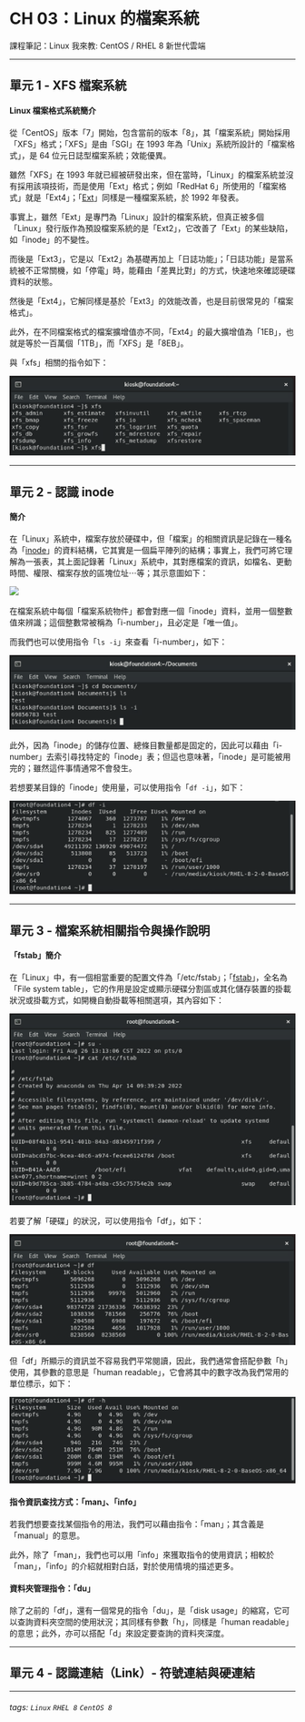 # CH 03：Linux 的檔案系統
課程筆記：Linux 我來教: CentOS / RHEL 8 新世代雲端

---

## 單元 1 - XFS 檔案系統

#### Linux 檔案格式系統簡介

從「CentOS」版本「7」開始，包含當前的版本「8」，其「檔案系統」開始採用「XFS」格式；「XFS」是由「SGI」在 1993 年為「Unix」系統所設計的「檔案格式」，是 64 位元日誌型檔案系統；效能優異。

雖然「XFS」在 1993 年就已經被研發出來，但在當時，「Linux」的檔案系統並沒有採用該項技術，而是使用「Ext」格式；例如「RedHat 6」所使用的「檔案格式」就是「Ext4」；「[Ext](https://zh.m.wikipedia.org/zh-tw/%E5%BB%B6%E4%BC%B8%E6%AA%94%E6%A1%88%E7%B3%BB%E7%B5%B1)」同樣是一種檔案系統，於 1992 年發表。

事實上，雖然「Ext」是專門為「Linux」設計的檔案系統，但真正被多個「Linux」發行版作為預設檔案系統的是「Ext2」，它改善了「Ext」的某些缺陷，如「inode」的不變性。

而後是「Ext3」，它是以「Ext2」為基礎再加上「日誌功能」；「日誌功能」是當系統被不正常關機，如「停電」時，能藉由「差異比對」的方式，快速地來確認硬碟資料的狀態。

然後是「Ext4」，它解同樣是基於「Ext3」的效能改善，也是目前很常見的「檔案格式」。

此外，在不同檔案格式的檔案擴增值亦不同，「Ext4」的最大擴增值為「1EB」，也就是等於一百萬個「1TB」，而「XFS」是「8EB」。

與「xfs」相關的指令如下：

![](pics/c3-1_xfs.png)

---

## 單元 2 - 認識 inode

#### 簡介

在「Linux」系統中，檔案存放於硬碟中，但「檔案」的相關資訊是記錄在一種名為「[inode](https://zh.wikipedia.org/zh-tw/Inode)」的資料結構，它其實是一個扁平陣列的結構；事實上，我們可將它理解為一張表，其上面記錄著「Linux」系統中，其對應檔案的資訊，如檔名、更動時間、權限、檔案存放的區塊位址⋯等；其示意圖如下：

![](https://upload.wikimedia.org/wikipedia/commons/thumb/f/f8/File_table_and_inode_table.svg/2880px-File_table_and_inode_table.svg.png)

在檔案系統中每個「檔案系統物件」都會對應一個「inode」資料，並用一個整數值來辨識；這個整數常被稱為「i-number」，且必定是「唯一值」。

而我們也可以使用指令「`ls -i`」來查看「i-number」，如下：

![](pics/c3-2_ls-i.png)

此外，因為「inode」的儲存位置、總條目數量都是固定的，因此可以藉由「i-number」去索引尋找特定的「inode」表；但這也意味著，「inode」是可能被用完的；雖然這件事情通常不會發生。

若想要某目錄的「inode」使用量，可以使用指令「`df -i`」，如下：

![](pics/c3-2_df_i.png)

---

## 單元 3 - 檔案系統相關指令與操作說明

#### 「fstab」簡介

在「Linux」中，有一個相當重要的配置文件為「/etc/fstab」；「[fstab](https://en.wikipedia.org/wiki/Fstab)」，全名為「File system table」，它的作用是設定或顯示硬碟分割區或其化儲存裝置的掛載狀況或掛載方式，如開機自動掛載等相關選項，其內容如下：

![](pics/c3-3_cat_fstab.png)

若要了解「硬碟」的狀況，可以使用指令「df」，如下：

![](pics/c3-3_df.png)

但「df」所顯示的資訊並不容易我們平常閱讀，因此，我們通常會搭配參數「h」使用，其參數的意思是「human readable」，它會將其中的數字改為我們常用的單位標示，如下：

![](pics/c3-3_df_h.png)

#### 指令資訊查找方式：「man」、「info」

若我們想要查找某個指令的用法，我們可以藉由指令：「man」；其含義是「manual」的意思。

此外，除了「man」，我們也可以用「info」來獲取指令的使用資訊；相較於「man」，「info」的介紹就相對白話，對於使用情境的描述更多。

#### 資料夾管理指令：「du」

除了之前的「df」，還有一個常見的指令「du」，是「disk usage」的縮寫，它可以查詢資料夾空間的使用狀況；其同樣有參數「h」，同樣是「human readable」的意思；此外，亦可以搭配「d」來設定要查詢的資料夾深度。

---

## 單元 4 - 認識連結（Link）- 符號連結與硬連結



---

###### tags: `Linux` `RHEL 8` `CentOS 8`

